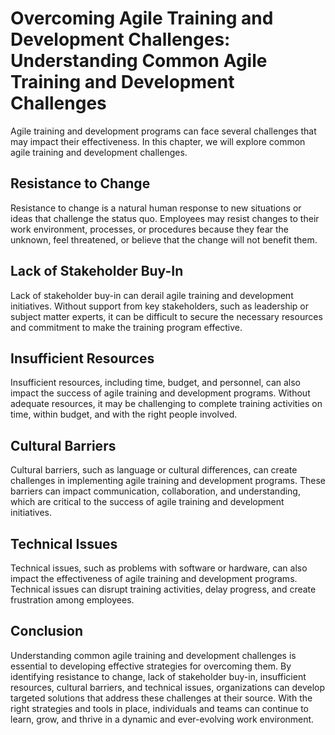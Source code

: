 Overcoming Agile Training and Development Challenges: Understanding Common Agile Training and Development Challenges
====================================================================================================================

Agile training and development programs can face several challenges that may impact their effectiveness. In this chapter, we will explore common agile training and development challenges.

Resistance to Change
--------------------

Resistance to change is a natural human response to new situations or ideas that challenge the status quo. Employees may resist changes to their work environment, processes, or procedures because they fear the unknown, feel threatened, or believe that the change will not benefit them.

Lack of Stakeholder Buy-In
--------------------------

Lack of stakeholder buy-in can derail agile training and development initiatives. Without support from key stakeholders, such as leadership or subject matter experts, it can be difficult to secure the necessary resources and commitment to make the training program effective.

Insufficient Resources
----------------------

Insufficient resources, including time, budget, and personnel, can also impact the success of agile training and development programs. Without adequate resources, it may be challenging to complete training activities on time, within budget, and with the right people involved.

Cultural Barriers
-----------------

Cultural barriers, such as language or cultural differences, can create challenges in implementing agile training and development programs. These barriers can impact communication, collaboration, and understanding, which are critical to the success of agile training and development initiatives.

Technical Issues
----------------

Technical issues, such as problems with software or hardware, can also impact the effectiveness of agile training and development programs. Technical issues can disrupt training activities, delay progress, and create frustration among employees.

Conclusion
----------

Understanding common agile training and development challenges is essential to developing effective strategies for overcoming them. By identifying resistance to change, lack of stakeholder buy-in, insufficient resources, cultural barriers, and technical issues, organizations can develop targeted solutions that address these challenges at their source. With the right strategies and tools in place, individuals and teams can continue to learn, grow, and thrive in a dynamic and ever-evolving work environment.
